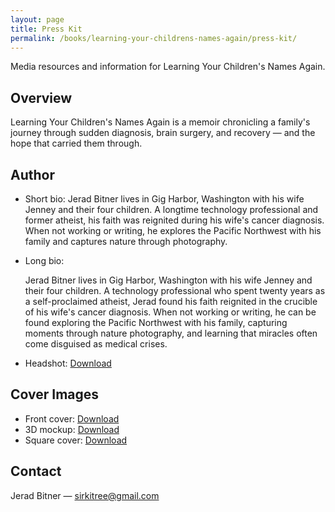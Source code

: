 ```yaml
---
layout: page
title: Press Kit
permalink: /books/learning-your-childrens-names-again/press-kit/
---
```


<p class="lede">Media resources and information for Learning Your Children's Names Again.</p>

## Overview

Learning Your Children's Names Again is a memoir chronicling a family's journey through sudden diagnosis, brain surgery, and recovery — and the hope that carried them through.

## Author

- Short bio: Jerad Bitner lives in Gig Harbor, Washington with his wife Jenney and their four children. A longtime technology professional and former atheist, his faith was reignited during his wife's cancer diagnosis. When not working or writing, he explores the Pacific Northwest with his family and captures nature through photography.
- Long bio:

  Jerad Bitner lives in Gig Harbor, Washington with his wife Jenney and their four
  children. A technology professional who spent twenty years as a self-proclaimed
  atheist, Jerad found his faith reignited in the crucible of his wife's cancer
  diagnosis. When not working or writing, he can be found exploring the Pacific
  Northwest with his family, capturing moments through nature photography, and
  learning that miracles often come disguised as medical crises.
- Headshot: <a href="/assets/books/learning-your-childrens-names-again/author-headshot.png">Download</a>

## Cover Images

- Front cover: <a href="/assets/books/learning-your-childrens-names-again/cover-front.jpg">Download</a>
- 3D mockup: <a href="/assets/books/learning-your-childrens-names-again/cover-3d.jpg">Download</a>
- Square cover: <a href="/assets/books/learning-your-childrens-names-again/cover-square.jpg">Download</a>

## Contact

Jerad Bitner — <a href="mailto:sirkitree@gmail.com">sirkitree@gmail.com</a>

<style>
.lede { color: var(--muted-color); margin-bottom: 12px; }
</style>


